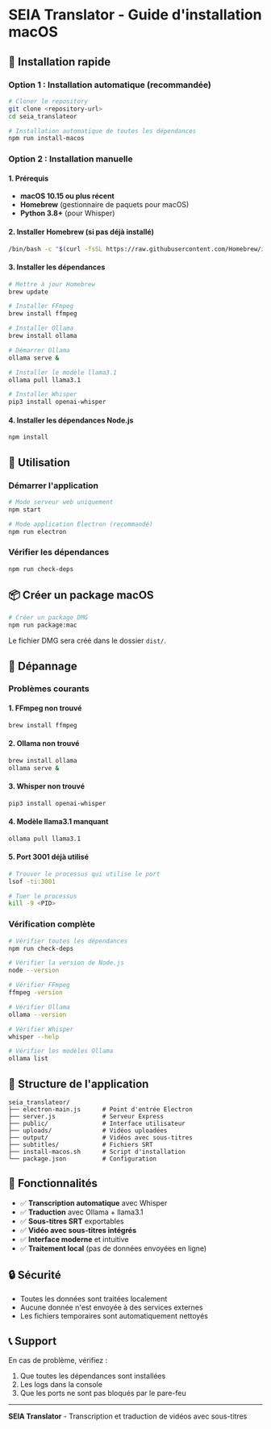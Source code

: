 # SEIA Translator - Guide d'installation macOS

## 🚀 Installation rapide

### Option 1 : Installation automatique (recommandée)

```bash
# Cloner le repository
git clone <repository-url>
cd seia_translateor

# Installation automatique de toutes les dépendances
npm run install-macos
```

### Option 2 : Installation manuelle

#### 1. Prérequis

- **macOS 10.15 ou plus récent**
- **Homebrew** (gestionnaire de paquets pour macOS)
- **Python 3.8+** (pour Whisper)

#### 2. Installer Homebrew (si pas déjà installé)

```bash
/bin/bash -c "$(curl -fsSL https://raw.githubusercontent.com/Homebrew/install/HEAD/install.sh)"
```

#### 3. Installer les dépendances

```bash
# Mettre à jour Homebrew
brew update

# Installer FFmpeg
brew install ffmpeg

# Installer Ollama
brew install ollama

# Démarrer Ollama
ollama serve &

# Installer le modèle llama3.1
ollama pull llama3.1

# Installer Whisper
pip3 install openai-whisper
```

#### 4. Installer les dépendances Node.js

```bash
npm install
```

## 🎯 Utilisation

### Démarrer l'application

```bash
# Mode serveur web uniquement
npm start

# Mode application Electron (recommandé)
npm run electron
```

### Vérifier les dépendances

```bash
npm run check-deps
```

## 📦 Créer un package macOS

```bash
# Créer un package DMG
npm run package:mac
```

Le fichier DMG sera créé dans le dossier `dist/`.

## 🔧 Dépannage

### Problèmes courants

#### 1. FFmpeg non trouvé
```bash
brew install ffmpeg
```

#### 2. Ollama non trouvé
```bash
brew install ollama
ollama serve &
```

#### 3. Whisper non trouvé
```bash
pip3 install openai-whisper
```

#### 4. Modèle llama3.1 manquant
```bash
ollama pull llama3.1
```

#### 5. Port 3001 déjà utilisé
```bash
# Trouver le processus qui utilise le port
lsof -ti:3001

# Tuer le processus
kill -9 <PID>
```

### Vérification complète

```bash
# Vérifier toutes les dépendances
npm run check-deps

# Vérifier la version de Node.js
node --version

# Vérifier FFmpeg
ffmpeg -version

# Vérifier Ollama
ollama --version

# Vérifier Whisper
whisper --help

# Vérifier les modèles Ollama
ollama list
```

## 📁 Structure de l'application

```
seia_translateor/
├── electron-main.js      # Point d'entrée Electron
├── server.js             # Serveur Express
├── public/               # Interface utilisateur
├── uploads/              # Vidéos uploadées
├── output/               # Vidéos avec sous-titres
├── subtitles/            # Fichiers SRT
├── install-macos.sh      # Script d'installation
└── package.json          # Configuration
```

## 🎨 Fonctionnalités

- ✅ **Transcription automatique** avec Whisper
- ✅ **Traduction** avec Ollama + llama3.1
- ✅ **Sous-titres SRT** exportables
- ✅ **Vidéo avec sous-titres intégrés**
- ✅ **Interface moderne** et intuitive
- ✅ **Traitement local** (pas de données envoyées en ligne)

## 🔒 Sécurité

- Toutes les données sont traitées localement
- Aucune donnée n'est envoyée à des services externes
- Les fichiers temporaires sont automatiquement nettoyés

## 📞 Support

En cas de problème, vérifiez :
1. Que toutes les dépendances sont installées
2. Les logs dans la console
3. Que les ports ne sont pas bloqués par le pare-feu

---

**SEIA Translator** - Transcription et traduction de vidéos avec sous-titres
